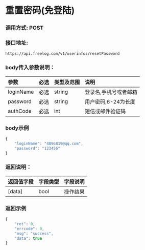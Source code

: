 # 重置密码(免登陆)

### 调用方式: POST

### 接口地址:

```
https://api.freelog.com/v1/userinfos/resetPassword
```

### body传入参数说明：

| 参数 | 必选 | 类型及范围 | 说明 |
| :--- | :--- | :--- | :--- |
|loginName|必选|string|登录名,手机号或者邮箱|
|password|必选|string|用户密码,6-24为长度|
|authCode|必选|int|短信或邮件验证码|

### body示例

```js
{
    "loginName": "4896819@qq.com",
    "password": "123456"
}
```

### 返回说明：

| 返回值字段 | 字段类型 | 字段说明 |
| :--- | :--- | :--- |
| [data] | bool | 操作结果 |



### 返回示例

```js
{
    "ret": 0,
    "errcode": 0,
    "msg": "success",
    "data": true
}
```

